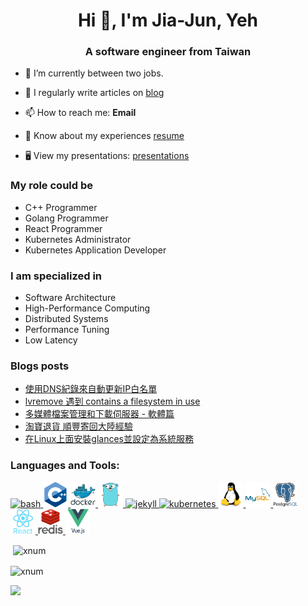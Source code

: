 <h1 align="center">Hi 👋, I'm Jia-Jun, Yeh</h1>
<h3 align="center">A software engineer from Taiwan</h3>

- 🌱 I’m currently between two jobs.

- 📝 I regularly write articles on [blog](https://xnum.github.io)

- 📫 How to reach me: **Email**

- 📄 Know about my experiences [resume](https://resume.xnum.in)

- 🖥️ View my presentations: [presentations](https://www.xnum.in/slides.html)

### My role could be

- C++ Programmer
- Golang Programmer
- React Programmer
- Kubernetes Administrator
- Kubernetes Application Developer

### I am specialized in

- Software Architecture
- High-Performance Computing
- Distributed Systems
- Performance Tuning
- Low Latency

### Blogs posts
<!-- BLOG-POST-LIST:START -->
- [使用DNS紀錄來自動更新IP白名單](https://xnum.github.io/2024/06/dns-record-as-ip-white-list/)
- [lvremove 遇到 contains a filesystem in use](https://xnum.github.io/2024/06/lvremove/)
- [多媒體檔案管理和下載伺服器 - 軟體篇](https://xnum.github.io/2024/05/media-storage-server/)
- [淘寶退貨 順豐寄回大陸經驗](https://xnum.github.io/2024/05/sf-china-delivery/)
- [在Linux上面安裝glances並設定為系統服務](https://xnum.github.io/2024/05/install-glances/)
<!-- BLOG-POST-LIST:END -->

<h3 align="left">Languages and Tools:</h3>
<p align="left"> <a href="https://www.gnu.org/software/bash/" target="_blank" rel="noreferrer"> <img src="https://www.vectorlogo.zone/logos/gnu_bash/gnu_bash-icon.svg" alt="bash" width="40" height="40"/> </a> <a href="https://www.w3schools.com/cpp/" target="_blank" rel="noreferrer"> <img src="https://raw.githubusercontent.com/devicons/devicon/master/icons/cplusplus/cplusplus-original.svg" alt="cplusplus" width="40" height="40"/> </a> <a href="https://www.docker.com/" target="_blank" rel="noreferrer"> <img src="https://raw.githubusercontent.com/devicons/devicon/master/icons/docker/docker-original-wordmark.svg" alt="docker" width="40" height="40"/> </a> <a href="https://golang.org" target="_blank" rel="noreferrer"> <img src="https://raw.githubusercontent.com/devicons/devicon/master/icons/go/go-original.svg" alt="go" width="40" height="40"/> </a> <a href="https://jekyllrb.com/" target="_blank" rel="noreferrer"> <img src="https://www.vectorlogo.zone/logos/jekyllrb/jekyllrb-icon.svg" alt="jekyll" width="40" height="40"/> </a> <a href="https://kubernetes.io" target="_blank" rel="noreferrer"> <img src="https://www.vectorlogo.zone/logos/kubernetes/kubernetes-icon.svg" alt="kubernetes" width="40" height="40"/> </a> <a href="https://www.linux.org/" target="_blank" rel="noreferrer"> <img src="https://raw.githubusercontent.com/devicons/devicon/master/icons/linux/linux-original.svg" alt="linux" width="40" height="40"/> </a> <a href="https://www.mysql.com/" target="_blank" rel="noreferrer"> <img src="https://raw.githubusercontent.com/devicons/devicon/master/icons/mysql/mysql-original-wordmark.svg" alt="mysql" width="40" height="40"/> </a> <a href="https://www.postgresql.org" target="_blank" rel="noreferrer"> <img src="https://raw.githubusercontent.com/devicons/devicon/master/icons/postgresql/postgresql-original-wordmark.svg" alt="postgresql" width="40" height="40"/> </a> <a href="https://reactjs.org/" target="_blank" rel="noreferrer"> <img src="https://raw.githubusercontent.com/devicons/devicon/master/icons/react/react-original-wordmark.svg" alt="react" width="40" height="40"/> </a> <a href="https://redis.io" target="_blank" rel="noreferrer"> <img src="https://raw.githubusercontent.com/devicons/devicon/master/icons/redis/redis-original-wordmark.svg" alt="redis" width="40" height="40"/> </a> <a href="https://vuejs.org/" target="_blank" rel="noreferrer"> <img src="https://raw.githubusercontent.com/devicons/devicon/master/icons/vuejs/vuejs-original-wordmark.svg" alt="vuejs" width="40" height="40"/> </a> </p>

<p>&nbsp;<img align="center" src="https://github-readme-stats.vercel.app/api?username=xnum&show_icons=true&locale=en" alt="xnum" /></p>

<p><img align="center" src="https://github-readme-streak-stats.herokuapp.com/?user=xnum&" alt="xnum" /></p>



<img src="https://komarev.com/ghpvc/?username=xnum&style=for-the-badge" />
